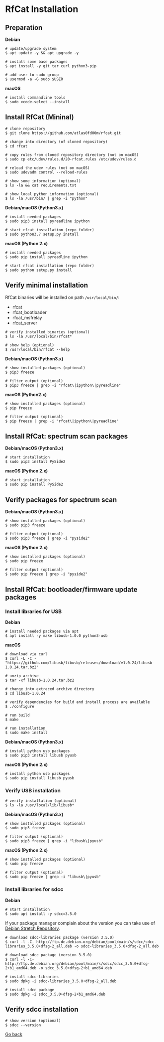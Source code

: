 # RfCat Installation

## Preparation

**Debian**

```shell
# update/upgrade system
$ apt update -y && apt upgrade -y

# install some base packages
$ apt install -y git tar curl python3-pip

# add user to sudo group
$ usermod -a -G sudo $USER
```

**macOS**

```shell
# install commandline tools
$ sudo xcode-select --install
```

## Install RfCat (Mininal)

```shell
# clone repository
$ git clone https://github.com/atlas0fd00m/rfcat.git

# change into directory (of cloned repository)
$ cd rfcat

# copy rules from cloned repository directory (not on macOS)
$ sudo cp etc/udev/rules.d/20-rfcat.rules /etc/udev/rules.d

# reload the udev rules (not on macOS)
$ sudo udevadm control --reload-rules

# show some information (optional) 
$ ls -la && cat requirements.txt

# show local python information (optional)
$ ls -la /usr/bin/ | grep -i "python"
```

**Debian/macOS (Python3.x)**

```shell
# install needed packages
$ sudo pip3 install pyreadline ipython

# start rfcat installation (repo folder)
$ sudo python3.7 setup.py install
```

**macOS (Python 2.x)**

```shell
# install needed packages 
$ sudo pip install pyreadline ipython

# start rfcat installation (repo folder)
$ sudo python setup.py install
```

## Verify minimal installation

RfCat binaries will be installed on path `/usr/local/bin/`:

- rfcat
- rfcat_bootloader
- rfcat_msfrelay
- rfcat_server

```shell
# verify installed binaries (optional)
$ ls -la /usr/local/bin/rfcat*

# show help (optional)
$ /usr/local/bin/rfcat --help
```

**Debian/macOS (Python3.x)**

```shell
# show installed packages (optional)
$ pip3 freeze

# filter output (optional)
$ pip3 freeze | grep -i "rfcat\|ipython\|pyreadline"
```

**macOS (Python2.x)**

```shell
# show installed packages (optional)
$ pip freeze

# filter output (optional)
$ pip freeze | grep -i "rfcat\|ipython\|pyreadline"
```

## Install RfCat: spectrum scan packages

**Debian/macOS (Python3.x)**

```shell
# start installation
$ sudo pip3 install PySide2
```

**macOS (Python 2.x)**

```shell
# start installation
$ sudo pip install PySide2
```

## Verify packages for spectrum scan

**Debian/macOS (Python3.x)**

```shell
# show installed packages (optional) 
$ sudo pip3 freeze

# filter output (optional) 
$ sudo pip3 freeze | grep -i "pyside2"
```

**macOS (Python 2.x)**

```shell
# show installed packages (optional) 
$ sudo pip freeze

# filter output (optional) 
$ sudo pip freeze | grep -i "pyside2"
```

## Install RfCat: bootloader/firmware update packages

### Install libraries for USB

**Debian**

```shell
# install needed packages via apt
$ apt install -y make libusb-1.0.0 python3-usb
```

**macOS**

```shell
# download via curl
$ curl -L -C - "https://github.com/libusb/libusb/releases/download/v1.0.24/libusb-1.0.24.tar.bz2"

# unzip archive
$ tar -xf libusb-1.0.24.tar.bz2

# change into extraced archive directory
$ cd libusb-1.0.24

# verify dependencies for build and install process are available
$ ./configure

# run build
$ make

# run installation
$ sudo make install
```

**Debian/macOS (Python3.x)**

```shell
# install python usb packages
$ sudo pip3 install libusb pyusb
```

**macOS (Python 2.x)**

```shell
# install python usb packages
$ sudo pip install libusb pyusb
```

### Verify USB installation

```shell
# verify installation (optional)
$ ls -la /usr/local/lib/libusb*
```

**Debian/macOS (Python3.x)**

```shell
# show installed packages (optional)
$ sudo pip3 freeze

# filter output (optional)
$ sudo pip3 freeze | grep -i "libusb\|pyusb"
```

**macOS (Python 2.x)**

```shell
# show installed packages (optional)
$ sudo pip freeze

# filter output (optional)
$ sudo pip freeze | grep -i "libusb\|pyusb"
```

### Install libraries for sdcc

**Debian**

```shell
# start installation
$ sudo apt install -y sdcc=3.5.0
```

If your package manager complain about the version you can take use of [Debian Stretch Repository](https://packages.debian.org/stretch/sdcc).

```shell
# download sdcc-libraries package (version 3.5.0)
$ curl -l -C- http://ftp.de.debian.org/debian/pool/main/s/sdcc/sdcc-libraries_3.5.0+dfsg-2_all.deb -o sdcc-libraries_3.5.0+dfsg-2_all.deb

# download sdcc package (version 3.5.0)
$ curl -l -C- http://ftp.de.debian.org/debian/pool/main/s/sdcc/sdcc_3.5.0+dfsg-2+b1_amd64.deb -o sdcc_3.5.0+dfsg-2+b1_amd64.deb

# install sdcc-libraries
$ sudo dpkg -i sdcc-libraries_3.5.0+dfsg-2_all.deb

# install sdcc package
$ sudo dpkg -i sdcc_3.5.0+dfsg-2+b1_amd64.deb
```

## Verify sdcc installation

```shell
# show version (optional)
$ sdcc --version
```

[Go back](./readme.md)
